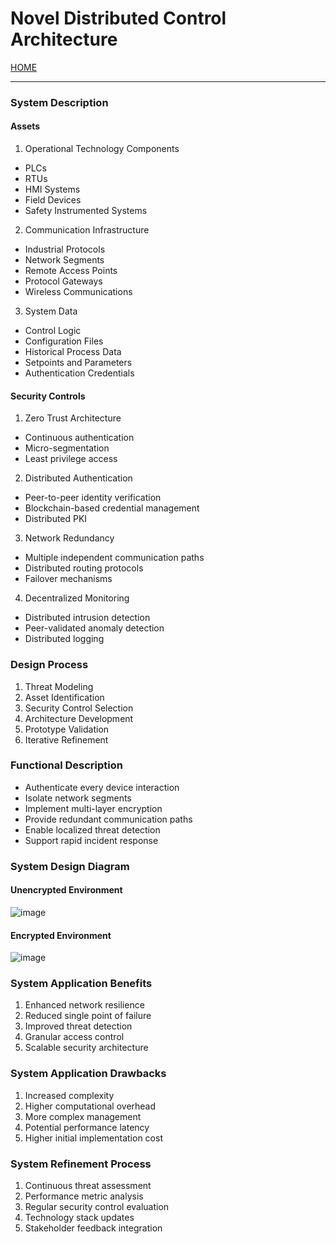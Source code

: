 # Novel Distributed Control Architecture

[HOME](https://github.com/adamspanier/Distributed-Systems-Security)

<hr>

### System Description

#### Assets

1. Operational Technology Components
* PLCs
* RTUs
* HMI Systems
* Field Devices
* Safety Instrumented Systems

2. Communication Infrastructure
* Industrial Protocols
* Network Segments
* Remote Access Points
* Protocol Gateways
* Wireless Communications

3. System Data
* Control Logic
* Configuration Files
* Historical Process Data
* Setpoints and Parameters
* Authentication Credentials

#### Security Controls

1. Zero Trust Architecture
* Continuous authentication
* Micro-segmentation
* Least privilege access

2. Distributed Authentication
* Peer-to-peer identity verification
* Blockchain-based credential management
* Distributed PKI

3. Network Redundancy
* Multiple independent communication paths
* Distributed routing protocols
* Failover mechanisms

4. Decentralized Monitoring
* Distributed intrusion detection
* Peer-validated anomaly detection
* Distributed logging


### Design Process

1.	Threat Modeling
2.	Asset Identification
3.	Security Control Selection
4.	Architecture Development
5.	Prototype Validation
6.	Iterative Refinement

### Functional Description

* Authenticate every device interaction
* Isolate network segments
* Implement multi-layer encryption
* Provide redundant communication paths
* Enable localized threat detection
* Support rapid incident response


### System Design Diagram

#### Unencrypted Environment

![image](https://github.com/user-attachments/assets/912c2833-6906-4abd-9a3a-4e402d5a5da4)

#### Encrypted Environment

![image](https://github.com/user-attachments/assets/2a0c3eb3-23a2-4cb4-96fa-ad3aa9c32313)


### System Application Benefits

1.	Enhanced network resilience
2.	Reduced single point of failure
3.	Improved threat detection
4.	Granular access control
5.	Scalable security architecture


### System Application Drawbacks

1.	Increased complexity
2.	Higher computational overhead
3.	More complex management
4.	Potential performance latency
5.	Higher initial implementation cost


### System Refinement Process

1.	Continuous threat assessment
2.	Performance metric analysis
3.	Regular security control evaluation
4.	Technology stack updates
5.	Stakeholder feedback integration

